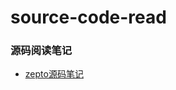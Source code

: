 # source-code-read
### 源码阅读笔记
+ [zepto源码笔记](https://github.com/hunghoo/-source-code-read/blob/master/zepto/zepto%E7%AC%94%E8%AE%B0.md)
